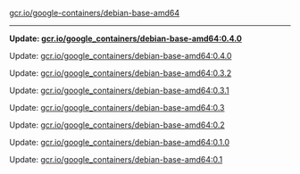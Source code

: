 [gcr.io/google-containers/debian-base-amd64](https://hub.docker.com/r/cruse/debian-base-amd64/tags/) 

----
**Update: [gcr.io/google_containers/debian-base-amd64:0.4.0](https://hub.docker.com/r/cruse/debian-base-amd64/tags/)**

Update: [gcr.io/google_containers/debian-base-amd64:0.4.0](https://hub.docker.com/r/cruse/debian-base-amd64/tags/)

Update: [gcr.io/google_containers/debian-base-amd64:0.3.2](https://hub.docker.com/r/cruse/debian-base-amd64/tags/)

Update: [gcr.io/google_containers/debian-base-amd64:0.3.1](https://hub.docker.com/r/cruse/debian-base-amd64/tags/)

Update: [gcr.io/google_containers/debian-base-amd64:0.3](https://hub.docker.com/r/cruse/debian-base-amd64/tags/)

Update: [gcr.io/google_containers/debian-base-amd64:0.2](https://hub.docker.com/r/cruse/debian-base-amd64/tags/)

Update: [gcr.io/google_containers/debian-base-amd64:0.1.0](https://hub.docker.com/r/cruse/debian-base-amd64/tags/)

Update: [gcr.io/google_containers/debian-base-amd64:0.1](https://hub.docker.com/r/cruse/debian-base-amd64/tags/)


